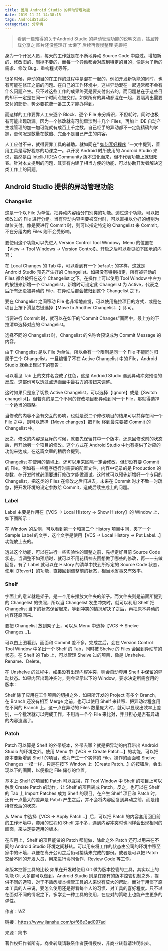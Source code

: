 ```yaml
---
title: 善用 Android Studio 的异动管理功能
date: 2019-11-21 14:38:15
tags: AndroidStudio
categories: 分享境
---
```


> 看到一篇难得的关于Android Studio 的异动管理功能的说明文章，姑且转载分享之
> 图片还没整理好 太懒了 后续再慢慢整理 完善吧

身为一个开发人员，每天的工作就是在不断地异动 Source Code 中度过。增加新的、修改旧的、删掉不要的，而每一个异动都会对应到特定的目的，像是为了新的需求、修改 Bug、重构程式等等。

很多时候，异动的目的在工作的过程中是混在一起的，例如开发新功能的同时，也有可能在修正之前的问题。在自己的工作环境中，这些异动混在一起通常都不会有什么问题产生。只不过这些工作的成果终究是要交付出去的，而问题总在于这些目的却不一定是在同一个时间点被交付。如果所有的异动都混在一起，要隔离出需要交付的部份，势必要花费一番工夫才能办得到。

而这样的工作要靠人工来逐个 Block、逐个 File 来分辨识，不但耗时，同时也极有可能出现疏漏。因为一个修改就有可能牵涉到十几个 Files，再加上 IDE 自动产生或管理的加一加可能就有成百上千之数。自己经手的异动都不一定能精确的掌握，更何况是数量在数倍、完全不是自己产生的内容。

人工应付不来，就得要靠工具的辅助。就如同在“ [如何写好程序](https://www.jianshu.com/p/50ab4a02c19f) ”一文中提到，善用工具是写好程序的功课之一。以开发 Android 时所使用的 Android Studio 来说，虽然是由 IntelliJ IDEA Community 版本进化而来，但不代表功能上就很阳春。针对本文提到的问题，其实有内建了相当方便的功能，可以协助开发者解决这类工作上的问题。

## Android Studio 提供的异动管理功能
### Changelist
这是一个以 File 为单位，把异动内容给分门别类的功能。透过这个功能，可以把修改过的 File 进行分组。当有异动内容需要被交付时，可以直接以分好的组别为单位交付。像是要进行 Commit 时，则可以指定特定的 Changelist 来 Commit，不在分组内的 Files 则不会受影响。

要使用这个功能可以先进入 Version Control Tool Window，Menu 的位置在【View -> Tool Windows -> Version Control】。开启之后可以看见如下图示的内容：

<!--![]()-->

在 Local Changes 的 Tab 中，可以看到有一个 `` Default `` 的字样，这就是 Android Studio 预先产生好的 Changelist。如果没有特别指定，所有被异动的 Files 都会被归在这个 Changelist 之下。在操作上可以使用 Tool Window 中左方的按钮来新增一个 Changelist，新增时可设定此 Changelist 为 Active，代表之后所有还没被异动的 File，在异动后都会被归到这个 Changelist 之下。

要在 Changelist 之间移动 File 也非常地直觉，可以使用拖拉项目的方式，或是在项目上按下滑鼠右键选择【Move to Another Changelist...】即可。

当要进行 Commit 时，就可以在如下的“Commit Changes”画面中，最上方的下拉清单选择对应的 Changelist。


选择不同的 Changelist 时，Changelist 的名称会预设成为 Commit Message 的内容。

由于 Changelist 是以 File 为单位，所以会有一个限制是同一个 File 不能同时归属于二个 Changelist。一旦编辑了不在 Active Changelist 中的 File，Android Studio 就会出现以下的警告：


可以看见 Tab 上的文件名变成了红色，这是 Android Studio 遇到异动冲突预设的反应，这部份可以透过点选画面中最右方的按钮来调整。

这时如果只是忘了切换 Active Changelist，可以选择【Ignore】或是【Switch changelist】。但若真的是二个不同的修改项目都异动到同一个 File，那就得选择一个适当的策略。

当修改的内容不会有交互的影响，也就是说二个修改项目的结果可以共存在同一个 File 之中，则可以选择【Move changes】把 File 移到最先要被 Commit 的 Changelist 中。

反之，修改的内容是互斥的时候，就要先保留其中一个版本、还原回修改前的状态后，再开始另一个项目的修改。这个方式在 Android Studio 中也有提供了对应的功能来达成，在这篇文章的稍后会提到。

Changelist 在使用的情境上，还可以用来区隔一定会修改，但却没有要 Commit 的 File。例如有一些程序运行时需要的配置文件，内容中记录的是 Production 的参数，在开发时就必须要进行修改才能做调试。这时就可以预先新增好一个专用的 Changelist，把这类的 Files 在修改之后归进去。未来在 Commit 时才不致一时疏忽，把开发环境的设定参数给 Commit，造成后续生成上的问题。

### Label
Label 主要是作用在【VCS -> Local History -> Show History】的 Window 上，如下图所示：


在 Window 的左侧，可以看到第一个和第二个 History 项目中间，夹了一个 Sample Label 的文字，这个文字是使用【VCS -> Local History -> Put Label...】功能放上去的。

透过这个功能，可以在进行一些实验性的调整之前，先标定好目前 Source Code 状态。当调整不如预期时，就可以不用花精神去回想做了哪些的修改，再一一去做回复。有了 Label 就可以在 History 的清单中找到所标定的 Source Code 状态，使用【Revert】的功能，直接回到调整前的状态，相当地省事又有效率。

### Shelf
字面上的意义就是架子，是一个用来摆放文件夹的架子。而文件夹则是前面所提到的 Changelist 的快照，所以当 Changelist 发生冲突时，就可以利用 Shelf 把 Changelist 当下的状态保留起来，等到冲突的情况解决了之后，再把原本异动的内容还原回来。

要把 Changelist 放到架子上，可以从 Menu 中选择【VCS -> Shelve Changes...】。


可以由上图看到，画面和 Commit 差不多。完成之后，会在 Version Control Tool Window 中多出一个 Shelf 的 Tab，同时被 Shelve 的 Files 会回到异动前的状态。在 Shelf 的 Tab 上，可以管理 Shelve 过的项目，像是 Unshelve、Rename、Delete。

在 Unshelve 的过程中，如果没有出现内容冲突，则会自动套用 Shelf 中保留的异动状态。如果内容出现冲突时，则会显示以下的 Window，要求决定所需套用的版本：


Shelf 除了应用在工作项目的切换之外，如果所开发的 Project 有多个 Branch，在 Branch 还没有相互 Merge 之前，也可以使用 Shelf 来转移、把异动过程套用在不同的 Branch 上。这一点在异动的 Files 数量庞大时，就可以显现出效率上差别，一个批次就可以完成工作，不用再一个个 File 来比对，并且担心是否有异动的内容遗漏了。

### Patch
Patch 可以算是 Shelf 的外带版本，外带去哪？就是把异动的内容带出 Android Studio 的环境之外。使用 Menu 中【VCS -> Create Patch...】的功能，可以把原本要新增到 Shelf 的项目，改为产生一个实体的 File。操作的画面和 Shelve Changes 一模一样，只是在按下 Window 上【Create Patch...】的按钮后，会出现以下的画面，以便指定 File 储存的位置。


基本上 Shelf 的项目和 Patch 可以互换，在 Tool Window 中 Shelf 的项目上可以触发 Create Patch 的动作，让 Shelf 的项目转成 Patch。反之，也可以在 Shelf 的 Tab 上 Import Patches 成为 Shelf 的项目。在产生 Shelf 项目和 Patch 时，还有一点最大的差异是 Patch 产生之后，并不会将内容回复到异动之前，而是维持修改后的状态。

从 Menu 中选择【VCS -> Apply Patch...】后，可以把 Patch 的内容套用回目前的工作环境中，套用的过程和 Shelf 差不多，遇到内容冲突时也同样会出现相同的画面，来决定要选用的版本。

在应用上，Shelf 的项目能做的 Patch 都能做，除此之外 Patch 还可以用来在不同的 Android Studio 环境之间移转。可以用来将工作的状态由公司的环境中移至家中的环境，以便在离开公司之后仍可接续未完成的部份。或者是可以把 Patch 交给不同的开发人员，用来进行协同合作、Review Code 等工作。

和版本控管工具的比较
如果在开发时使用 Git 做为版本控管的工具，其实以上的功能 Git 大多都可以做到。Android Studio 则是在原有的版本控管机制之外，提供不同的选项，对于不熟悉版本控管工具的人来说有莫大的帮助。而对于用惯了原本工具的人来说，要怎么使用还是得看每个人的习惯、对工具的喜好程度。只不过在面对不同的情况之下，多学会一种工具的使用，在应对的策略上也能产生更多的弹性。



作者：_WZ_

链接：https://www.jianshu.com/p/f66e3ad097ad

来源：简书

著作权归作者所有。商业转载请联系作者获得授权，非商业转载请注明出处。